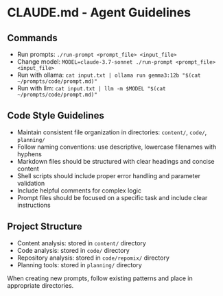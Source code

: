 # CLAUDE.md - Agent Guidelines

## Commands
- Run prompts: `./run-prompt <prompt_file> <input_file>`
- Change model: `MODEL=claude-3.7-sonnet ./run-prompt <prompt_file> <input_file>`
- Run with ollama: `cat input.txt | ollama run gemma3:12b "$(cat ~/prompts/code/prompt.md)"`
- Run with llm: `cat input.txt | llm -m $MODEL "$(cat ~/prompts/code/prompt.md)"`

## Code Style Guidelines
- Maintain consistent file organization in directories: `content/`, `code/`, `planning/`
- Follow naming conventions: use descriptive, lowercase filenames with hyphens
- Markdown files should be structured with clear headings and concise content
- Shell scripts should include proper error handling and parameter validation
- Include helpful comments for complex logic
- Prompt files should be focused on a specific task and include clear instructions

## Project Structure
- Content analysis: stored in `content/` directory 
- Code analysis: stored in `code/` directory
- Repository analysis: stored in `code/repomix/` directory
- Planning tools: stored in `planning/` directory

When creating new prompts, follow existing patterns and place in appropriate directories.